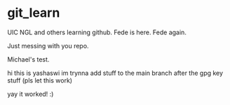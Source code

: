 # git_learn
UIC NGL and others learning github.
Fede is here. Fede again.

Just messing with you repo.

Michael's test. 

hi this is yashaswi im trynna add stuff to the main branch after the gpg key stuff (pls let this work)

yay it worked! :)
